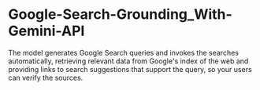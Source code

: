 # Google-Search-Grounding_With-Gemini-API 
The model generates Google Search queries and invokes the searches automatically, retrieving relevant data from Google's index of the web and providing links to search suggestions that support the query, so your users can verify the sources.


